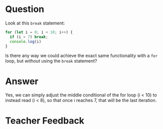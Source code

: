 # Question
Look at this `break` statement:

```js
for (let i = 0; i < 10; i++) {
  if (i > 7) break;
  console.log(i)
}
```

Is there any way we could achieve the exact same functionality with a `for` loop, but *without* using the `break` statement?

# Answer
Yes, we can simply adjust the middle conditional of the for loop (i < 10) to instead read (i < 8), so that once i reaches 7, that will be the last iteration.


# Teacher Feedback
